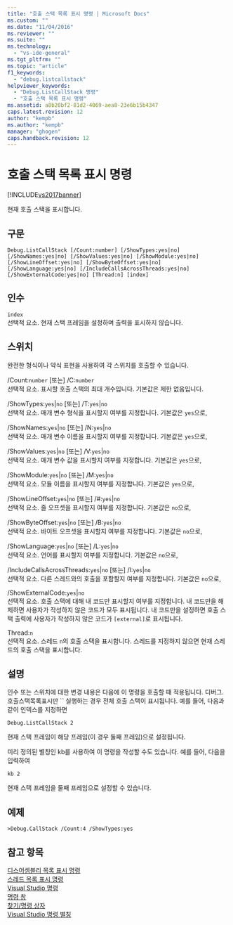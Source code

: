 ```yaml
---
title: "호출 스택 목록 표시 명령 | Microsoft Docs"
ms.custom: ""
ms.date: "11/04/2016"
ms.reviewer: ""
ms.suite: ""
ms.technology: 
  - "vs-ide-general"
ms.tgt_pltfrm: ""
ms.topic: "article"
f1_keywords: 
  - "debug.listcallstack"
helpviewer_keywords: 
  - "Debug.ListCallStack 명령"
  - "호출 스택 목록 표시 명령"
ms.assetid: a8b20bf2-81d2-4069-aea8-23e6b15b4347
caps.latest.revision: 12
author: "kempb"
ms.author: "kempb"
manager: "ghogen"
caps.handback.revision: 12
---
```

# 호출 스택 목록 표시 명령
[!INCLUDE[vs2017banner](../../code-quality/includes/vs2017banner.md)]

현재 호출 스택을 표시합니다.  
  
## 구문  
  
```  
Debug.ListCallStack [/Count:number] [/ShowTypes:yes|no]  
[/ShowNames:yes|no] [/ShowValues:yes|no] [/ShowModule:yes|no]  
[/ShowLineOffset:yes|no] [/ShowByteOffset:yes|no]  
[/ShowLanguage:yes|no] [/IncludeCallsAcrossThreads:yes|no]  
[/ShowExternalCode:yes|no] [Thread:n] [index]  
```  
  
## 인수  
 `index`  
 선택적 요소.  현재 스택 프레임을 설정하며 출력을 표시하지 않습니다.  
  
## 스위치  
 완전한 형식이나 약식 표현을 사용하여 각 스위치를 호출할 수 있습니다.  
  
 \/Count:`number` \[또는\] \/C:`number`  
 선택적 요소.  표시할 호출 스택의 최대 개수입니다.  기본값은 제한 없음입니다.  
  
 \/ShowTypes:`yes`&#124;`no` \[또는\] \/T:`yes`&#124;`no`  
 선택적 요소.  매개 변수 형식을 표시할지 여부를 지정합니다.  기본값은 `yes`으로,  
  
 \/ShowNames:`yes`&#124;`no` \[또는\] \/N:`yes`&#124;`no`  
 선택적 요소.  매개 변수 이름을 표시할지 여부를 지정합니다.  기본값은 `yes`으로,  
  
 \/ShowValues:`yes`&#124;`no` \[또는\] \/V:`yes`&#124;`no`  
 선택적 요소.  매개 변수 값을 표시할지 여부를 지정합니다.  기본값은 `yes`으로,  
  
 \/ShowModule:`yes`&#124;`no` \[또는\] \/M:`yes`&#124;`no`  
 선택적 요소.  모듈 이름을 표시할지 여부를 지정합니다.  기본값은 `yes`으로,  
  
 \/ShowLineOffset:`yes`&#124;`no` \[또는\] \/\#:`yes`&#124;`no`  
 선택적 요소.  줄 오프셋을 표시할지 여부를 지정합니다.  기본값은 `no`으로,  
  
 \/ShowByteOffset:`yes`&#124;`no` \[또는\] \/B:`yes`&#124;`no`  
 선택적 요소.  바이트 오프셋을 표시할지 여부를 지정합니다.  기본값은 `no`으로,  
  
 \/ShowLanguage:`yes`&#124;`no` \[또는\] \/L:`yes`&#124;`no`  
 선택적 요소.  언어를 표시할지 여부를 지정합니다.  기본값은 `no`으로,  
  
 \/IncludeCallsAcrossThreads:`yes`&#124;`no` \[또는\] \/I:`yes`&#124;`no`  
 선택적 요소.  다른 스레드와의 호출을 포함할지 여부를 지정합니다.  기본값은 `no`으로,  
  
 \/ShowExternalCode:`yes`&#124;`no`  
 선택적 요소.  호출 스택에 대해 내 코드만 표시할지 여부를 지정합니다.  내 코드만을 해제하면 사용자가 작성하지 않은 코드가 모두 표시됩니다.  내 코드만을 설정하면 호출 스택 출력에 사용자가 작성하지 않은 코드가 `[external]`로 표시됩니다.  
  
 Thread:`n`  
 선택적 요소.  스레드 `n`의 호출 스택을 표시합니다.  스레드를 지정하지 않으면 현재 스레드의 호출 스택을 표시합니다.  
  
## 설명  
 인수 또는 스위치에 대한 변경 내용은 다음에 이 명령을 호출할 때 적용됩니다.  디버그.호출스택목록표시만 `` 실행하는 경우 전체 호출 스택이 표시됩니다.  예를 들어, 다음과 같이 인덱스를 지정하면  
  
```  
Debug.ListCallStack 2  
```  
  
 현재 스택 프레임이 해당 프레임\(이 경우 둘째 프레임\)으로 설정됩니다.  
  
 미리 정의된 별칭인 kb를 사용하여 이 명령을 작성할 수도 있습니다.  예를 들어, 다음을 입력하여  
  
```  
kb 2  
```  
  
 현재 스택 프레임을 둘째 프레임으로 설정할 수 있습니다.  
  
## 예제  
  
```  
>Debug.CallStack /Count:4 /ShowTypes:yes  
```  
  
## 참고 항목  
 [디스어셈블리 목록 표시 명령](../../ide/reference/list-disassembly-command.md)   
 [스레드 목록 표시 명령](../../ide/reference/list-threads-command.md)   
 [Visual Studio 명령](../../ide/reference/visual-studio-commands.md)   
 [명령 창](../../ide/reference/command-window.md)   
 [찾기\/명령 상자](../../ide/find-command-box.md)   
 [Visual Studio 명령 별칭](../../ide/reference/visual-studio-command-aliases.md)